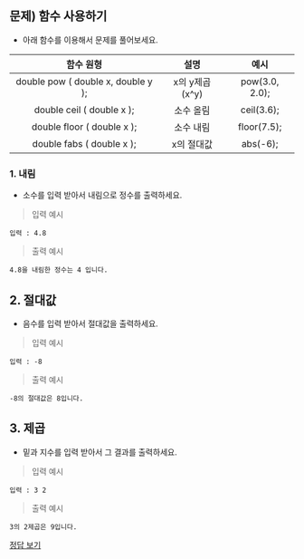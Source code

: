 ## 문제) 함수 사용하기

* 아래 함수를 이용해서 문제를 풀어보세요.

|함수 원형|설명|예시|
|:-:|:-:|:-:|
|double pow ( double x, double y );|x의 y제곱(x^y)|	pow(3.0, 2.0);|
|double ceil ( double x );|소수 올림|ceil(3.6);|
|double floor ( double x );|소수 내림|floor(7.5);|
|double fabs ( double x );|x의 절대값|abs(-6);|

### 1. 내림
* 소수를 입력 받아서 내림으로 정수를 출력하세요.

> 입력 예시

```
입력 : 4.8
```

> 출력 예시

```
4.8을 내림한 정수는 4 입니다.
```

## 2. 절대값
* 음수를 입력 받아서 절대값을 출력하세요.

> 입력 예시

```
입력 : -8
```

> 출력 예시

```
-8의 절대값은 8입니다.
```

## 3. 제곱
* 밑과 지수를 입력 받아서 그 결과를 출력하세요.

> 입력 예시

```
입력 : 3 2
```

> 출력 예시

```
3의 2제곱은 9입니다.
```

[정답 보기](quiz01.c)
